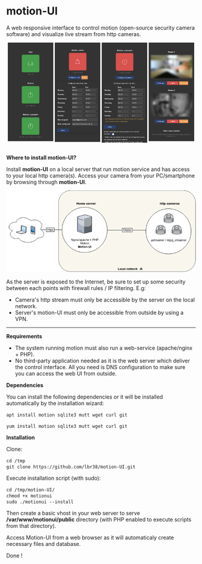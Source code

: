 # motion-UI

A web responsive interface to control motion (open-source security camera software) and visualize live stream from http cameras.

<div align="center">
<img src="https://raw.githubusercontent.com/lbr38/resources/main/screenshots/motionui/motion-UI-1.png" width=24% align="top"> 
<img src="https://raw.githubusercontent.com/lbr38/resources/main/screenshots/motionui/motion-UI-2.png" width=24% align="top">
<img src="https://raw.githubusercontent.com/lbr38/resources/main/screenshots/motionui/motion-UI-3.png" width=24% align="top">
<img src="https://raw.githubusercontent.com/lbr38/resources/main/screenshots/motionui/motion-UI-4.png" width=24% align="top">
</div>

<br>

<b>Where to install motion-UI?</b>

Install <b>motion-UI</b> on a local server that run motion service and has access to your local http camera(s). Access your camera from your PC/smartphone by browsing through <b>motion-UI</b>.

<p align="center">
<img src="https://raw.githubusercontent.com/lbr38/resources/main/screenshots/motionui/motion-draw-io.png">
</p>

As the server is exposed to the Internet, be sure to set up some security between each points with firewall rules / IP filtering.
E.g:
- Camera's http stream must only be accessible by the server on the local network.
- Server's motion-UI must only be accessible from outside by using a VPN.

<hr>

<b>Requirements</b>

- The system running motion must also run a web-service (apache/nginx + PHP).
- No third-party application needed as it is the web server which deliver the control interface. All you need is DNS configuration to make sure you can access the web UI from outside.

<b>Dependencies</b>

You can install the following dependencies or it will be installed automatically by the installation wizard:

```
apt install motion sqlite3 mutt wget curl git
```

```
yum install motion sqlite3 mutt wget curl git
```

<b>Installation</b>

Clone:

```
cd /tmp
git clone https://github.com/lbr38/motion-UI.git
```

Execute installation script (with sudo):

```
cd /tmp/motion-UI/
chmod +x motionui
sudo ./motionui --install
```

Then create a basic vhost in your web server to serve <b>/var/www/motionui/public</b> directory (with PHP enabled to execute scripts from that directory).

Access Motion-UI from a web browser as it will automaticaly create necessary files and database.

Done !